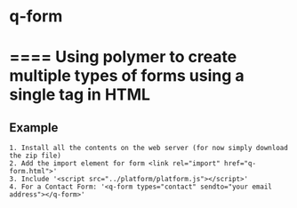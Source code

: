 # q-form
====
Using polymer to create multiple types of forms using a single tag in HTML
====

## Example

```
1. Install all the contents on the web server (for now simply download the zip file)
2. Add the import element for form <link rel="import" href="q-form.html">'
3. Include '<script src="../platform/platform.js"></script>'
4. For a Contact Form: '<q-form types="contact" sendto="your email address"></q-form>'
```
